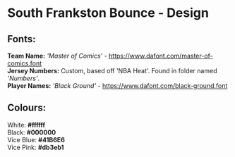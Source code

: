 # South Frankston Bounce - Design

## Fonts:

**Team Name:** *'Master of Comics'* - <https://www.dafont.com/master-of-comics.font> <br/>
**Jersey Numbers:** Custom, based off 'NBA Heat'. Found in folder named *'Numbers'*. <br/>
**Player Names:** *'Black Ground'* - <https://www.dafont.com/black-ground.font> <br/>

## Colours:

White: **\#ffffff** <br/>
Black: **\#000000** <br/>
Vice Blue: **\#41B6E6** <br/>
Vice Pink: **\#db3eb1**	<br/>
